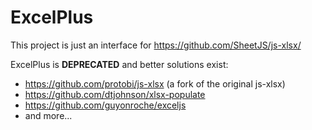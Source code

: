 ExcelPlus
=========

This project is just an interface for https://github.com/SheetJS/js-xlsx/ 

ExcelPlus is **DEPRECATED** and better solutions exist:
  - https://github.com/protobi/js-xlsx (a fork of the original js-xlsx)
  - https://github.com/dtjohnson/xlsx-populate
  - https://github.com/guyonroche/exceljs
  - and more...
